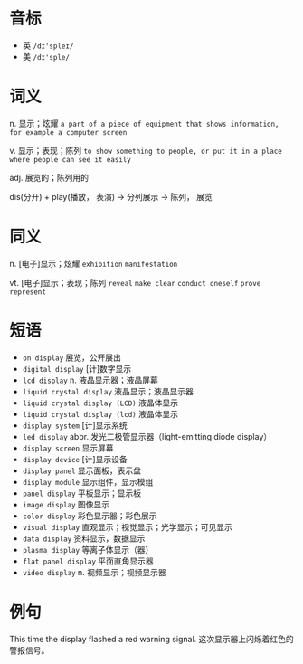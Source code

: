 # 音标

- 英 `/dɪ'spleɪ/`
- 美 `/dɪ'sple/`

# 词义

n. 显示；炫耀
`a part of a piece of equipment that shows information, for example a computer screen`

v. 显示；表现；陈列
`to show something to people, or put it in a place where people can see it easily`

adj. 展览的；陈列用的




dis(分开) + play(播放， 表演) → 分列展示 → 陈列， 展览

# 同义

n. [电子]显示；炫耀
`exhibition` `manifestation`

vt. [电子]显示；表现；陈列
`reveal` `make clear` `conduct oneself` `prove` `represent`

# 短语

- `on display` 展览，公开展出
- `digital display` [计]数字显示
- `lcd display` n. 液晶显示器；液晶屏幕
- `liquid crystal display` 液晶显示；液晶显示器
- `liquid crystal display (LCD)` 液晶体显示
- `liquid crystal display (lcd)` 液晶体显示
- `display system` [计]显示系统
- `led display` abbr. 发光二极管显示器（light-emitting diode display）
- `display screen` 显示屏幕
- `display device` [计]显示设备
- `display panel` 显示面板，表示盘
- `display module` 显示组件，显示模组
- `panel display` 平板显示；显示板
- `image display` 图像显示
- `color display` 彩色显示器；彩色展示
- `visual display` 直观显示；视觉显示；光学显示；可见显示
- `data display` 资料显示，数据显示
- `plasma display` 等离子体显示（器）
- `flat panel display` 平面直角显示器
- `video display` n. 视频显示；视频显示器

# 例句

This time the display flashed a red warning signal.
这次显示器上闪烁着红色的警报信号。


